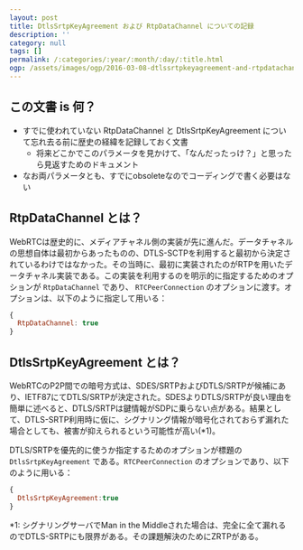 ```yaml
---
layout: post
title: DtlsSrtpKeyAgreement および RtpDataChannel についての記録
description: ''
category: null
tags: []
permalink: /:categories/:year/:month/:day/:title.html
ogp: /assets/images/ogp/2016-03-08-dtlssrtpkeyagreement-and-rtpdatachannel_ogp.png
---
```


## この文書 is 何？

- すでに使われていない RtpDataChannel と DtlsSrtpKeyAgreement について忘れ去る前に歴史の経緯を記録しておく文書
  - 将来どこかでこのパラメータを見かけて、「なんだったっけ？」と思ったら見返すためのドキュメント
- なお両パラメータとも、すでにobsoleteなのでコーディングで書く必要はない

## RtpDataChannel とは？

WebRTCは歴史的に、メディアチャネル側の実装が先に進んだ。データチャネルの思想自体は最初からあったものの、DTLS-SCTPを利用すると最初から決定されているわけではなかった。その当時に、最初に実装されたのがRTPを用いたデータチャネル実装である。この実装を利用するのを明示的に指定するためのオプションが `RtpDataChannel` であり、 `RTCPeerConnection` のオプションに渡す。オプションは、以下のように指定して用いる：

```js
{
  RtpDataChannel: true
}
```

## DtlsSrtpKeyAgreement とは？

WebRTCのP2P間での暗号方式は、SDES/SRTPおよびDTLS/SRTPが候補にあり、IETF87にてDTLS/SRTPが決定された。SDESよりDTLS/SRTPが良い理由を簡単に述べると、DTLS/SRTPは鍵情報がSDPに乗らない点がある。結果として、DTLS-SRTP利用時に仮に、シグナリング情報が暗号化されておらず漏れた場合としても、被害が抑えられるという可能性が高い(*1)。

DTLS/SRTPを優先的に使うか指定するためのオプションが標題の `DtlsSrtpKeyAgreement` である。`RTCPeerConnection` のオプションであり、以下のように用いる：

```js
{
  DtlsSrtpKeyAgreement:true
}
```

*1: シグナリングサーバでMan in the Middleされた場合は、完全に全て漏れるのでDTLS-SRTPにも限界がある。その課題解決のためにZRTPがある。
